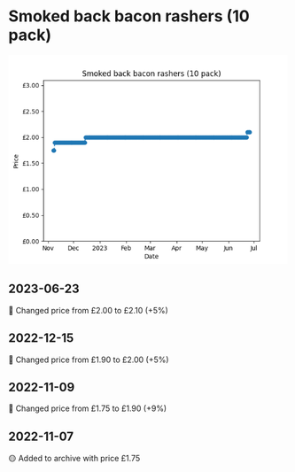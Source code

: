 # Smoked back bacon rashers (10 pack)
![](charts/product-63741011.png)
## 2023-06-23
🔴 Changed price from £2.00 to £2.10 (+5%)
## 2022-12-15
🔴 Changed price from £1.90 to £2.00 (+5%)
## 2022-11-09
🔴 Changed price from £1.75 to £1.90 (+9%)
## 2022-11-07
🟡 Added to archive with price £1.75